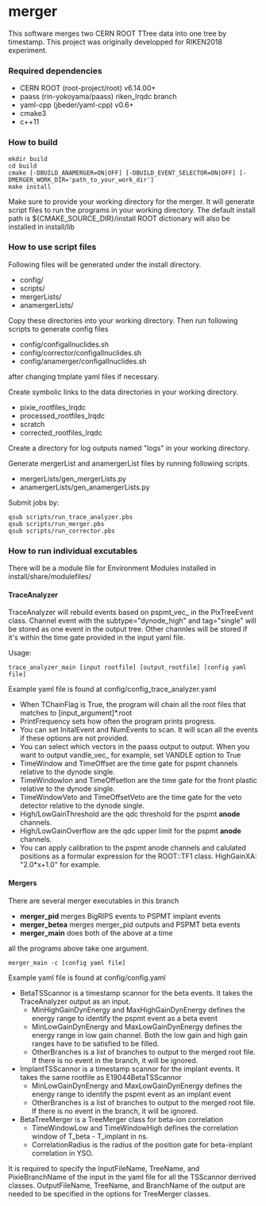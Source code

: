 # merger

This software merges two CERN ROOT TTree data into one tree by timestamp.
This project was originally developped for RIKEN2018 experiment.

### Required dependencies

* CERN ROOT (root-project/root) v6.14.00+
* paass (rin-yokoyama/paass) riken_lrqdc branch
* yaml-cpp (jbeder/yaml-cpp) v0.6+
* cmake3
* c++11

### How to build


```
mkdir build
cd build
cmake [-DBUILD_ANAMERGER=ON|OFF] [-DBUILD_EVENT_SELECTOR=ON|OFF] [-DMERGER_WORK_DIR='path_to_your_work_dir']
make install
```

Make sure to provide your working directory for the merger. It will generate script files to run the programs in your working directory. 
The default install path is ${CMAKE_SOURCE_DIR}/install
ROOT dictionary will also be installed in install/lib

### How to use script files

Following files will be generated under the install directory.
* config/
* scripts/
* mergerLists/
* anamergerLists/

Copy these directories into your working directory.
Then run following scripts to generate config files
* config/configallnuclides.sh
* config/corrector/configallnuclides.sh
* config/anamerger/configallnuclides.sh

after changing tmplate yaml files if necessary.

Create symbolic links to the data directories in your working directory.
* pixie_rootfiles_lrqdc
* processed_rootfiles_lrqdc
* scratch
* corrected_rootfiles_lrqdc

Create a directory for log outputs named "logs" in your working directory.

Generate mergerList and anamergerList files by running following scripts.
* mergerLists/gen_mergerLists.py
* anamergerLists/gen_anamergerLists.py

Submit jobs by:
```
qsub scripts/run_trace_analyzer.pbs
qsub scripts/run_merger.pbs
qsub scripts/run_corrector.pbs
```

### How to run individual excutables

There will be a module file for Environment Modules installed in install/share/modulefiles/

#### TraceAnalyzer

TraceAnalyzer will rebuild events based on pspmt_vec_ in the PixTreeEvent class.
Channel event with the subtype="dynode_high" and tag="single" will be stored as one event in the output tree.
Other channles will be stored if it's within the time gate provided in the input yaml file.

Usage:
```
trace_analyzer_main [input rootfile] [output_rootfile] [config yaml file]
```

Example yaml file is found at config/config_trace_analyzer.yaml
* When TChainFlag is True, the program will chain all the root files that matches to [input_argument]*.root
* PrintFrequency sets how often the program prints progress.
* You can set InitalEvent and NumEvents to scan. It will scan all the events if these options are not provided.
* You can select which vectors in the paass output to output. When you want to output vandle_vec_ for example, set VANDLE option to True
* TimeWindow and TimeOffset are the time gate for pspmt channels relative to the dynode single.
* TimeWindowIon and TimeOffsetIon are the time gate for the front plastic relative to the dynode single.
* TimeWindowVeto and TimeOffsetVeto are the time gate for the veto detector relative to the dynode single.
* High/LowGainThreshold are the qdc threshold for the pspmt __anode__ channels.
* High/LowGainOverflow are the qdc upper limit for the pspmt __anode__ channels.
* You can apply calibration to the pspmt anode channels and calulated positions as a formular expression for the ROOT::TF1 class.
HighGainXA: "2.0*x+1.0" for example.

#### Mergers

There are several merger executables in this branch
* __merger_pid__ merges BigRIPS events to PSPMT implant events
* __merger_betea__ merges merger_pid outputs and PSPMT beta events
* __merger_main__ does both of the above at a time

all the programs above take one argument.
```
merger_main -c [config yaml file]
```

Example yaml file is found at config/config.yaml
* BetaTSScannor is a timestamp scannor for the beta events. It takes the TraceAnalyzer output as an input.
	* MinHighGainDynEnergy and MaxHighGainDynEnergy defines the energy range to identify the pspmt event as a beta event
	* MinLowGainDynEnergy and MaxLowGainDynEnergy defines the energy range in low gain channel. Both the low gain and high gain ranges have to be satisfied to be filled.
	* OtherBranches is a list of branches to output to the merged root file. If there is no event in the branch, it will be ignored.
* ImplantTSScannor is a timestamp scannor for the implant events. It takes the same rootfile as E19044BetaTSScannor
	* MinLowGainDynEnergy and MaxLowGainDynEnergy defines the energy range to identify the pspmt event as an implant event
	* OtherBranches is a list of branches to output to the merged root file. If there is no event in the branch, it will be ignored.
* BetaTreeMerger is a TreeMerger class for beta-ion correlation
	* TimeWindowLow and TimeWindowHigh defines the correlation window of T_beta - T_implant in ns.
	* CorrelationRadius is the radius of the position gate for beta-implant correlation in YSO.

It is required to specify the InputFileName, TreeName, and PixieBranchName of the input in the yaml file for all the TSScannor derrived classes.
OutputFileName, TreeName, and BranchName of the output are needed to be specified in the options for TreeMerger classes.


